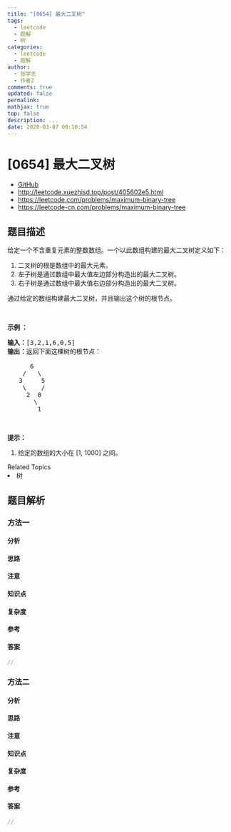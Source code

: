 ```yaml
---
title: "[0654] 最大二叉树"
tags:
  - leetcode
  - 题解
  - 树
categories:
  - leetcode
  - 题解
author:
  - 张学志
  - 作者2
comments: true
updated: false
permalink:
mathjax: true
top: false
description: ...
date: 2020-03-07 00:10:54
---
```



# [0654] 最大二叉树
* [GitHub](https://github.com/algoboy101/LeetCodeCrowdsource/tree/master/_posts/QA/%5B0654%5D%20%E6%9C%80%E5%A4%A7%E4%BA%8C%E5%8F%89%E6%A0%91.md)
* http://leetcode.xuezhisd.top/post/405602e5.html
* https://leetcode.com/problems/maximum-binary-tree
* https://leetcode-cn.com/problems/maximum-binary-tree


## 题目描述

<p>给定一个不含重复元素的整数数组。一个以此数组构建的最大二叉树定义如下：</p>

<ol>
	<li>二叉树的根是数组中的最大元素。</li>
	<li>左子树是通过数组中最大值左边部分构造出的最大二叉树。</li>
	<li>右子树是通过数组中最大值右边部分构造出的最大二叉树。</li>
</ol>

<p>通过给定的数组构建最大二叉树，并且输出这个树的根节点。</p>

<p>&nbsp;</p>

<p><strong>示例 ：</strong></p>

<pre><strong>输入：</strong>[3,2,1,6,0,5]
<strong>输出：</strong>返回下面这棵树的根节点：

      6
    /   \
   3     5
    \    / 
     2  0   
       \
        1
</pre>

<p>&nbsp;</p>

<p><strong>提示：</strong></p>

<ol>
	<li>给定的数组的大小在 [1, 1000] 之间。</li>
</ol>
<div><div>Related Topics</div><div><li>树</li></div></div>


## 题目解析


### 方法一

#### 分析

#### 思路

#### 注意

#### 知识点

#### 复杂度

#### 参考

#### 答案

```cpp
//
```


### 方法二

#### 分析

#### 思路

#### 注意

#### 知识点

#### 复杂度

#### 参考

#### 答案

```cpp
//
```


